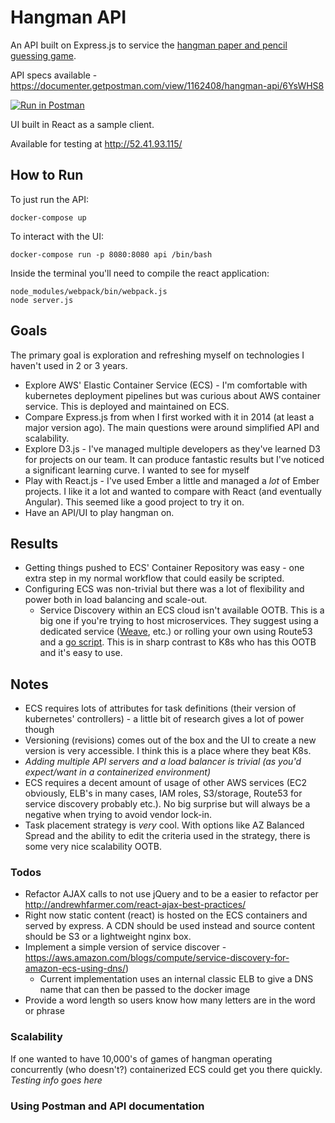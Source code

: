 # Hangman API
An API built on Express.js to service the [hangman paper and pencil guessing game](https://en.wikipedia.org/wiki/Hangman_(game)).

API specs available - https://documenter.getpostman.com/view/1162408/hangman-api/6YsWHS8

[![Run in Postman](https://run.pstmn.io/button.svg)](https://app.getpostman.com/run-collection/c00339468a4d0c33422c)

UI built in React as a sample client.

Available for testing at http://52.41.93.115/

## How to Run
To just run the API:

    docker-compose up

To interact with the UI:

    docker-compose run -p 8080:8080 api /bin/bash

Inside the terminal you'll need to compile the react application:

    node_modules/webpack/bin/webpack.js
    node server.js

## Goals
The primary goal is exploration and refreshing myself on technologies I haven't used in 2 or 3 years.
* Explore AWS' Elastic Container Service (ECS) - I'm comfortable with kubernetes deployment pipelines but was curious about AWS container service. This is deployed and maintained on ECS.
* Compare Express.js from when I first worked with it in 2014 (at least a major version ago). The main questions were around simplified API and scalability.
* Explore D3.js - I've managed multiple developers as they've learned D3 for projects on our team. It can produce fantastic results but I've noticed a significant learning curve. I wanted to see for myself
* Play with React.js - I've used Ember a little and managed a *lot* of Ember projects. I like it a lot and wanted to compare with React (and eventually Angular). This seemed like a good project to try it on.
* Have an API/UI to play hangman on.

## Results
* Getting things pushed to ECS' Container Repository was easy - one extra step in my normal workflow that could easily be scripted.
* Configuring ECS was non-trivial but there was a lot of flexibility and power both in load balancing and scale-out.
  * Service Discovery within an ECS cloud isn't available OOTB. This is a big one if you're trying to host microservices. They suggest using a dedicated service ([Weave](https://www.weave.works/guides/service-discovery-and-load-balancing-with-weave-on-amazon-ecs-2/), etc.) or rolling your own using Route53 and a [go script](https://github.com/awslabs/service-discovery-ecs-dns). This is in sharp contrast to K8s who has this OOTB and it's easy to use.

## Notes
* ECS requires lots of attributes for task definitions (their version of kubernetes' controllers) - a little bit of research gives a lot of power though
* Versioning (revisions) comes out of the box and the UI to create a new version is very accessible. I think this is a place where they beat K8s.
* *Adding multiple API servers and a load balancer is trivial (as you'd expect/want in a containerized environment)*
* ECS requires a decent amount of usage of other AWS services (EC2 obviously, ELB's in many cases, IAM roles, S3/storage, Route53 for service discovery probably etc.). No big surprise but will always be a negative when trying to avoid vendor lock-in.
* Task placement strategy is *very* cool. With options like AZ Balanced Spread and the ability to edit the criteria used in the strategy, there is some very nice scalability OOTB.

### Todos
* Refactor AJAX calls to not use jQuery and to be a easier to refactor per http://andrewhfarmer.com/react-ajax-best-practices/
* Right now static content (react) is hosted on the ECS containers and served by express. A CDN should be used instead and source content should be S3 or a lightweight nginx box.
* Implement a simple version of service discover - https://aws.amazon.com/blogs/compute/service-discovery-for-amazon-ecs-using-dns/)
  * Current implementation uses an internal classic ELB to give a DNS name that can then be passed to the docker image
* Provide a word length so users know how many letters are in the word or phrase


### Scalability
If one wanted to have 10,000's of games of hangman operating concurrently (who doesn't?) containerized ECS could get you there quickly. *Testing info goes here*

### Using Postman and API documentation
